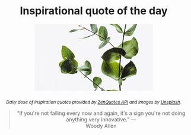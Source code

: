 
<div align="center">

# Inspirational quote of the day

<img src="./data/photo.jpeg" alt="Beautiful nature photo" width="320" height="180">

<sub><i>Daily dose of inspiration quotes provided by [ZenQuotes API](https://zenquotes.io/) and images by [Unsplash](https://unsplash.com/).</i></sub>


<blockquote>&ldquo;If you're not failing every now and again, it's a sign you're not doing anything very innovative.&rdquo; &mdash; <footer>Woody Allen</footer></blockquote>

</div>
